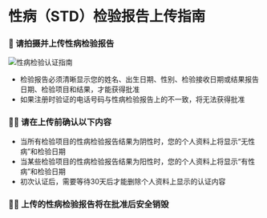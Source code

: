 # 性病（STD）检验报告上传指南

### **📄 请拍摄并上传性病检验报告**
![性病检验认证指南](https://hangout.homin.so/services/lifex/static/images/guide/STD_zh-TW.png)
- 检验报告必须清晰显示您的姓名、出生日期、性别、检验接收日期或结果报告日期、检验项目和结果，才能获得批准
- 如果注册时验证的电话号码与性病检验报告上的不一致，将无法获得批准

### **☝🏻 请在上传前确认以下内容**

- 当所有检验项目的性病检验报告结果为阴性时，您的个人资料上将显示“无性病”和检验日期
- 当某些检验项目的性病检验报告结果为阳性时，您的个人资料上将显示“有性病”和检验日期
- 初次认证后，需要等待30天后才能删除个人资料上显示的认证内容

### **🙏🏻 上传的性病检验报告将在批准后安全销毁**
